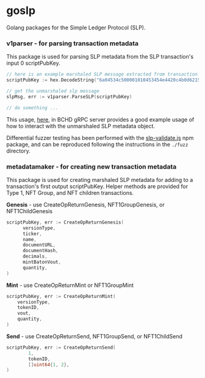 # goslp

Golang packages for the Simple Ledger Protocol (SLP).

### v1parser - for parsing transaction metadata

This package is used for parsing SLP metadata from the SLP transaction's input 0 scriptPubKey.

```go
// here is an example marshaled SLP message extracted from transaction's scriptPubKey.
scriptPubKey := hex.DecodeString("6a04534c500001010453454e4420c4b0d62156b3fa5c8f3436079b5394f7edc1bef5dc1cd2f9d0c4d46f82cca47908000000000000000108000000000000000408000000000000005a")

// get the unmarshaled slp message
slpMsg, err := v1parser.ParseSLP(scriptPubKey)

// do something ...

```

This usage, [here](https://github.com/simpleledgerinc/bchd/blob/slp-index/bchrpc/server.go#L1240), in BCHD gRPC server provides a good example usage of how to interact with the unmarshaled SLP metadata object.

Differential fuzzer testing has been performed with the [slp-validate.js](https://github.com/simpleledger/slp-validate) npm package, and can be reproduced following the instructions in the `./fuzz` directory.

### metadatamaker - for creating new transaction metadata

This package is used for creating marshaled SLP metadata for adding to a transaction's first output scriptPubKey.  Helper methods are provided for Type 1, NFT Group, and NFT children transactions.

**Genesis** - use CreateOpReturnGenesis, NFT1GroupGenesis, or NFT1ChildGenesis

```go
scriptPubKey, err := CreateOpReturnGenesis(
      versionType,
      ticker,
      name,
      documentURL,
      documentHash,
      decimals,
      mintBatonVout,
      quantity,
)

```



**Mint** - use CreateOpReturnMint or NFT1GroupMint

```go
scriptPubKey, err := CreateOpReturnMint(
    versionType,
    tokenID,
    vout,
    quantity,
)

```



**Send** - use CreateOpReturnSend, NFT1GroupSend, or NFT1ChildSend

```go
scriptPubKey, err := CreateOpReturnSend(
		1,
		tokenID,
		[]uint64{1, 2},
)

```

